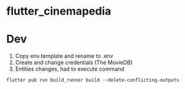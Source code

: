 # flutter_cinemapedia

# Dev

1. Copy env.template and rename to .env
2. Create and change credentials (The MovieDB)
3. Entities changes, had to execute command

```
flutter pub run build_runner build --delete-conflicting-outputs
```
